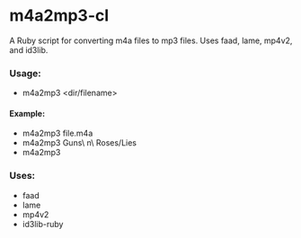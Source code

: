m4a2mp3-cl
==========

A Ruby script for converting m4a files to mp3 files.  Uses faad, lame, mp4v2, and id3lib.

### Usage:
+  m4a2mp3 <dir/filename>
#### Example:
+  m4a2mp3 file.m4a
+  m4a2mp3 Guns\\ n\\ Roses/Lies
+  m4a2mp3

### Uses:
+  faad
+  lame
+  mp4v2
+  id3lib-ruby
